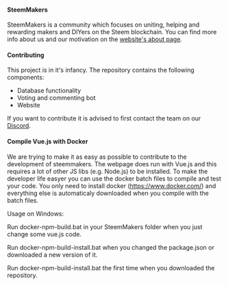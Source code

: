 #### SteemMakers
SteemMakers is a community which focuses on uniting, helping and rewarding makers and DIYers on the Steem blockchain. You can find more info about us and our motivation on the [website's about page](https://steemmakers.com/about.php).

#### Contributing
This project is in it's infancy. The repository contains the following components:

- Database functionality
- Voting and commenting bot
- Website

If you want to contribute it is advised to first contact the team on our [Discord](https://discord.gg/EFGbRuW).


#### Compile Vue.js with Docker

We are trying to make it as easy as possible to contribute to the development of steemmakers.
The webpage does run with Vue.js and this requires a lot of other JS libs (e.g. Node.js) to be installed.
To make the developer life easyer you can use the docker batch files to compile and test your code.
You only need to install docker (https://www.docker.com/) and everything else is automaticaly downloaded 
when you compile with the batch files.

Usage on Windows:

Run docker-npm-build.bat in your SteemMakers folder when you just change some vue.js code.

Run docker-npm-build-install.bat when you changed the package.json or downloaded a new version of it.

Run docker-npm-build-install.bat the first time when you downloaded the repository.


